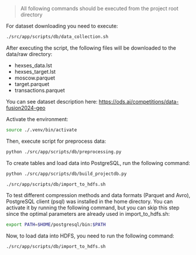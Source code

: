 > All following commands should be executed from the project root directory

For dataset downloading you need to execute:
```bash
./src/app/scripts/db/data_collection.sh
```
After executing the script, the following files will be downloaded to the data/raw directory:
- hexses_data.lst
- hexses_target.lst
- moscow.parquet
- target.parquet
- transactions.parquet

You can see dataset description here: https://ods.ai/competitions/data-fusion2024-geo

Activate the environment:
```bash
source ./.venv/bin/activate
``` 

Then, execute script for preprocess data:
```bash
python ./src/app/scripts/db/preprocessing.py
```

To create tables and load data into PostgreSQL, run the following command:
```bash
python ./src/app/scripts/db/build_projectdb.py
```

```bash
./src/app/scripts/db/import_to_hdfs.sh
```

To test different compression methods and data formats (Parquet and Avro), PostgreSQL client (psql) was installed in the home directory. You can activate it by running the following command, but you can skip this step since the optimal parameters are already used in import_to_hdfs.sh:
```bash
export PATH=$HOME/postgresql/bin:$PATH
```

Now, to load data into HDFS, you need to run the following command:
```bash
./src/app/scripts/db/import_to_hdfs.sh
```


